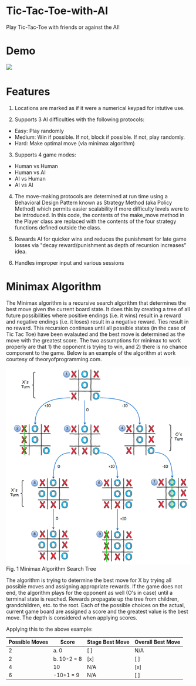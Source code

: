 # Tic-Tac-Toe-with-AI
Play Tic-Tac-Toe with friends or against the AI!

# Demo
![](code-demos/tictactoe.gif)

# Features
1) Locations are marked as if it were a numerical keypad for intutive use.

2) Supports 3 AI difficulties with the following protocols:

  * Easy: Play randomly
  * Medium: Win if possible. If not, block if possible. If not, play randomly.
  * Hard: Make optimal move (via minimax algorithm)

3) Supports 4 game modes:

  * Human vs Human
  * Human vs AI
  * AI vs Human
  * AI vs AI

4) The move-making protocols are determined at run time using a Behavioral Design Pattern
known as Strategy Method (aka Policy Method) which permits easier scalability if more
difficulty levels were to be introduced. In this code, the contents of the make_move
method in the Player class are replaced with the contents of the four strategy functions
defined outside the class.

5) Rewards AI for quicker wins and reduces the punishment for late game losses via "decay
reward/punishment as depth of recursion increases" idea.

6) Handles improper input and various sessions

# Minimax Algorithm

The Minimax algorithm is a recursive search algorithm that determines the best move given
the current board state. It does this by creating a tree of all future possibilities where 
positive endings (i.e. it wins) result in a reward and negative endings (i.e. it loses) result
in a negative reward. Ties result in no reward. This recursion continues until all possible states
(in the case of Tic Tac Toe) have been evalauted and the best move is determined as the move with 
the greatest score. The two assumptions for minimax to work properly are that 1) the opponent 
is trying to win, and 2) there is no chance component to the game. Below is an example of the 
algorithm at work courtesy of theoryofprogramming.com.

![minimax_alg](minimax_alg.jpg?raw=true)
Fig. 1 Minimax Algorithm Search Tree

The algorithm is trying to determine the best move for X by trying all possible moves and assigning
appropriate rewards. If the game does not end, the algorithm plays for the opponent as well (O's in 
case) until a terminal state is reached. Rewards propagate up the tree from children, grandchildren, 
etc. to the root. Each of the possible choices on the actual, current game board are 
assigned a score and the greatest value is the best move. The depth is considered when applying scores.

Applying this to the above example:

| Possible Moves  | Score      | Stage Best Move| Overall Best Move     |
| --------------- | ---------- | -------------- | --------------------- |
| 2               |a. 0        |     [ ]        |     N/A               |
| 2               |b. 10-2 = 8 |     [x]        |      [ ]              |
| 4               |     10     |     N/A        |      [x]              |
| 6               | -10+1 = 9  |     N/A        |      [ ]              |




